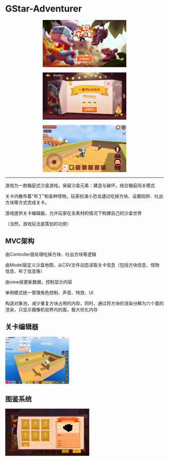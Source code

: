 # GStar-Adventurer

<div align=center>
  <img height="150" src="https://github.com/2585479524/git_pic/blob/master/GStar-Adventurer/logo.jpg"/><br>
  
  <img height="150" src="https://github.com/2585479524/git_pic/blob/master/GStar-Adventurer/ChooseLevel.jpg"/><br>
  
  <img height="150" src="https://github.com/2585479524/git_pic/blob/master/GStar-Adventurer/Level.jpg"/><br>
</div>

<hr>

游戏为一款箱庭式沙盒游戏，保留沙盒元素：建造与破坏，结合箱庭闯关模式

关卡内散布着“布丁”和各种怪物，玩家扮演小恐龙通过吃掉方块、设置陷阱、吐出方块等方式完成关卡。

游戏提供关卡编辑器，允许玩家在全素材的情况下构建自己的沙盒世界

（当然，游戏玩法是策划的功劳）

## MVC架构

由Controller层处理吃掉方块、吐出方块等逻辑

由Model层定义沙盒地图，从CSV文件动态读取关卡信息（包括方块信息、怪物信息、布丁信息等）

由view层更新数据，控制显示内容

单例模式统一管理角色控制、声音、特效、UI

构造对象池，减少重复方块占用的内存，同时，通过将方块的渲染分解为六个面的渲染，只显示摄像机视界内的面，极大优化内存

## 关卡编辑器

  <img height="150" src="https://github.com/2585479524/git_pic/blob/master/GStar-Adventurer/Edit.jpg"/><br>

## 图鉴系统

  <img height="150" src="https://github.com/2585479524/git_pic/blob/master/GStar-Adventurer/Illustration.jpg"/><br>